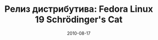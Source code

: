 ---
layout: post
title:  "Релиз дистрибутива: Fedora Linux 19 Schrödinger's Cat"
date: 2010-08-17   
---